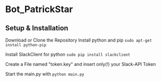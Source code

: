 # Bot_PatrickStar

## Setup & Installation

Download or Clone the Repository
Install python and pip
```sudo apt-get install python-pip```

Install SlackClient for python
```sudo pip install slackclient```

Create a File named "token.key" and insert only(!) your Slack-API Token 

Start the main.py with
```python main.py```
